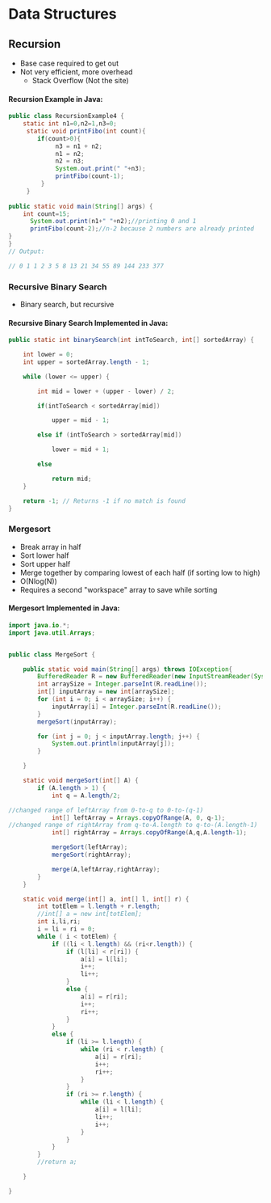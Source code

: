 # Data Structures
## Recursion
* Base case required to get out
* Not  very efficient, more overhead
    * Stack Overflow (Not the site)
#### Recursion Example in Java:
```java
public class RecursionExample4 {  
    static int n1=0,n2=1,n3=0;      
     static void printFibo(int count){      
        if(count>0){      
             n3 = n1 + n2;      
             n1 = n2;      
             n2 = n3;      
             System.out.print(" "+n3);     
             printFibo(count-1);      
         }      
     }        
  
public static void main(String[] args) {  
    int count=15;      
      System.out.print(n1+" "+n2);//printing 0 and 1      
      printFibo(count-2);//n-2 because 2 numbers are already printed     
}  
}  
// Output:

// 0 1 1 2 3 5 8 13 21 34 55 89 144 233 377
```


### Recursive Binary Search
* Binary search, but recursive 
#### Recursive Binary Search Implemented in Java:
```Java
public static int binarySearch(int intToSearch, int[] sortedArray) {

    int lower = 0;
    int upper = sortedArray.length - 1;

    while (lower <= upper) {

        int mid = lower + (upper - lower) / 2;

        if(intToSearch < sortedArray[mid]) 

            upper = mid - 1;

        else if (intToSearch > sortedArray[mid]) 

            lower = mid + 1;

        else 

            return mid;
    }

    return -1; // Returns -1 if no match is found
}
```

### Mergesort
* Break array in half
* Sort lower half
* Sort upper half
* Merge together by comparing lowest of each half (if sorting low to high)
* O(Nlog(N))
* Requires a second "workspace" array to save while sorting
#### Mergesort Implemented in Java:
```Java
import java.io.*;
import java.util.Arrays;


public class MergeSort {

    public static void main(String[] args) throws IOException{
        BufferedReader R = new BufferedReader(new InputStreamReader(System.in));
        int arraySize = Integer.parseInt(R.readLine());
        int[] inputArray = new int[arraySize];
        for (int i = 0; i < arraySize; i++) {
            inputArray[i] = Integer.parseInt(R.readLine());
        }
        mergeSort(inputArray);

        for (int j = 0; j < inputArray.length; j++) {
            System.out.println(inputArray[j]);
        }

    }

    static void mergeSort(int[] A) {
        if (A.length > 1) {
            int q = A.length/2;

//changed range of leftArray from 0-to-q to 0-to-(q-1)
            int[] leftArray = Arrays.copyOfRange(A, 0, q-1);
//changed range of rightArray from q-to-A.length to q-to-(A.length-1)
            int[] rightArray = Arrays.copyOfRange(A,q,A.length-1);

            mergeSort(leftArray);
            mergeSort(rightArray);

            merge(A,leftArray,rightArray);
        }
    }

    static void merge(int[] a, int[] l, int[] r) {
        int totElem = l.length + r.length;
        //int[] a = new int[totElem];
        int i,li,ri;
        i = li = ri = 0;
        while ( i < totElem) {
            if ((li < l.length) && (ri<r.length)) {
                if (l[li] < r[ri]) {
                    a[i] = l[li];
                    i++;
                    li++;
                }
                else {
                    a[i] = r[ri];
                    i++;
                    ri++;
                }
            }
            else {
                if (li >= l.length) {
                    while (ri < r.length) {
                        a[i] = r[ri];
                        i++;
                        ri++;
                    }
                }
                if (ri >= r.length) {
                    while (li < l.length) {
                        a[i] = l[li];
                        li++;
                        i++;
                    }
                }
            }
        }
        //return a;

    }

}
```
